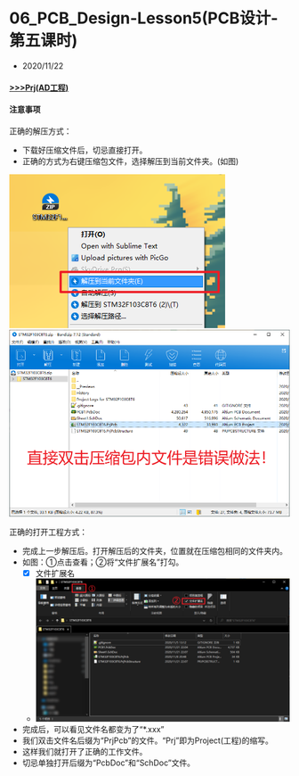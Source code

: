 # 06_PCB_Design-Lesson5(PCB设计-第五课时)
- 2020/11/22
#### [>>>Prj(AD工程)](../02_PCB_Design-Lesson1/Prj)

#### 注意事项
正确的解压方式：

- 下载好压缩文件后，切忌直接打开。
- 正确的方式为右键压缩包文件，选择解压到当前文件夹。(如图)

![](data/img/2020-11-22_10-39-59.png)
![](data/img/2020-11-22_10-41-08.png)


正确的打开工程方式：
- 完成上一步解压后。打开解压后的文件夹，位置就在压缩包相同的文件夹内。
- 如图：①点击查看；②将“文件扩展名”打勾。
  - [X] 文件扩展名
  
  - ![](data/img/2020-11-22_10-46-01.png)
- 完成后，可以看见文件名都变为了“*.xxx”
- 我们双击文件名后缀为“PrjPcb”的文件。“Prj”即为Project(工程)的缩写。
- 这样我们就打开了正确的工作文件。
- 切忌单独打开后缀为“PcbDoc”和“SchDoc”文件。
